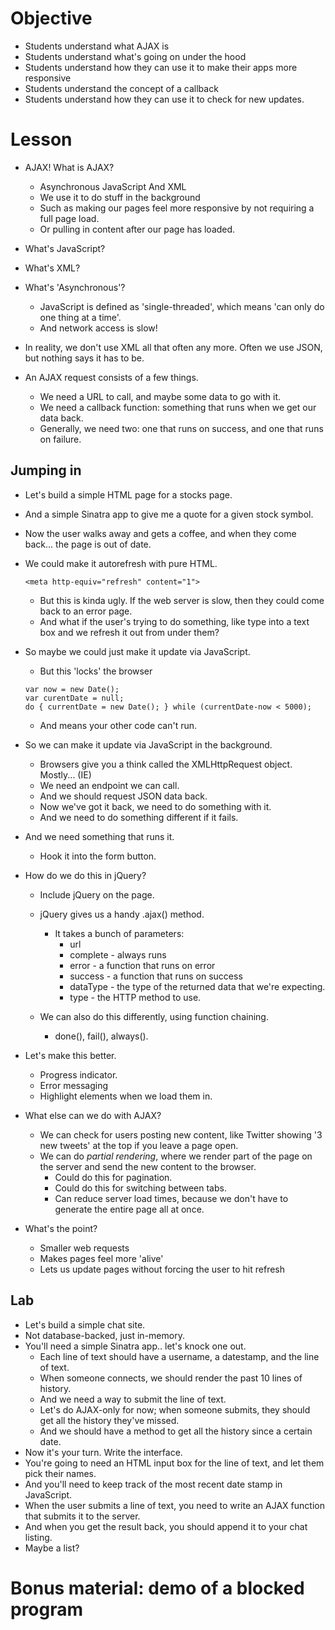 # Objective 

- Students understand what AJAX is
- Students understand what's going on under the hood
- Students understand how they can use it to make their apps more responsive
- Students understand the concept of a callback 
- Students understand how they can use it to check for new updates. 


# Lesson 

- AJAX! What is AJAX? 
  - Asynchronous JavaScript And XML
  - We use it to do stuff in the background
  - Such as making our pages feel more responsive by not requiring a full page load. 
  - Or pulling in content after our page has loaded. 
- What's JavaScript? 
- What's XML? 
- What's 'Asynchronous'? 
  - JavaScript is defined as 'single-threaded', which means 'can only do one thing at a time'. 
  - And network access is slow!
- In reality, we don't use XML all that often any more. Often we use JSON, but nothing says it has to be. 

- An AJAX request consists of a few things. 
  - We need a URL to call, and maybe some data to go with it. 
  - We need a callback function: something that runs when we get our data back. 
  - Generally, we need two: one that runs on success, and one that runs on failure. 


## Jumping in
- Let's build a simple HTML page for a stocks page. 
- And a simple Sinatra app to give me a quote for a given stock symbol. 
- Now the user walks away and gets a coffee, and when they come back... the page is out of date. 
- We could make it autorefresh with pure HTML. 

  ```
  <meta http-equiv="refresh" content="1">
  ```

  - But this is kinda ugly. If the web server is slow, then they could come back to an error page. 
  - And what if the user's trying to do something, like type into a text box and we refresh it out from under them? 
- So maybe we could just make it update via JavaScript. 
  - But this 'locks' the browser
  ```
  var now = new Date();
  var curentDate = null;
  do { currentDate = new Date(); } while (currentDate-now < 5000);
  ```
  - And means your other code can't run. 
- So we can make it update via JavaScript in the background.
  - Browsers give you a think called the XMLHttpRequest object. Mostly... (IE)
  - We need an endpoint we can call. 
  - And we should request JSON data back. 
  - Now we've got it back, we need to do something with it. 
  - And we need to do something different if it fails. 
- And we need something that runs it. 
  - Hook it into the form button.

- How do we do this in jQuery? 
  - Include jQuery on the page. 
  - jQuery gives us a handy .ajax() method. 
    - It takes a bunch of parameters: 
      - url
      - complete - always runs
      - error - a function that runs on error
      - success - a function that runs on success
      - dataType - the type of the returned data that we're expecting. 
      - type - the HTTP method to use. 
  

  - We can also do this differently, using function chaining. 
    - done(), fail(), always().

- Let's make this better. 
  - Progress indicator.
  - Error messaging
  - Highlight elements when we load them in. 

- What else can we do with AJAX? 
  - We can check for users posting new content, like Twitter showing '3 new tweets' at the top if you leave a page open. 
  - We can do *partial rendering*, where we render part of the page on the server and send the new content to the browser. 
    - Could do this for pagination. 
    - Could do this for switching between tabs. 
    - Can reduce server load times, because we don't have to generate the entire page all at once. 

- What's the point? 
  - Smaller web requests
  - Makes pages feel more 'alive'
  - Lets us update pages without forcing the user to hit refresh


## Lab
- Let's build a simple chat site. 
- Not database-backed, just in-memory. 
- You'll need a simple Sinatra app.. let's knock one out. 
  - Each line of text should have a username, a datestamp, and the line of text. 
  - When someone connects, we should render the past 10 lines of history. 
  - And we need a way to submit the line of text. 
  - Let's do AJAX-only for now; when someone submits, they should get all the history they've missed. 
  - And we should have a method to get all the history since a certain date. 
- Now it's your turn. Write the interface. 
- You're going to need an HTML input box for the line of text, and let them pick their names. 
- And you'll need to keep track of the most recent date stamp in JavaScript. 
- When the user submits a line of text, you need to write an AJAX function that submits it to the server. 
- And when you get the result back, you should append it to your chat listing. 
- Maybe a list? 


# Bonus material: demo of a blocked program
